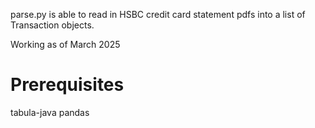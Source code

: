 parse.py is able to read in HSBC credit card statement pdfs into a list of Transaction objects.

Working as of March 2025

# Prerequisites

tabula-java
pandas
